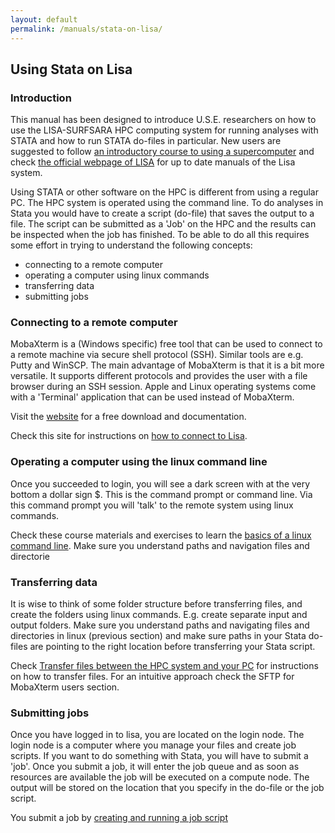 ```yaml
---
layout: default
permalink: /manuals/stata-on-lisa/
---
```


## Using Stata on Lisa

### Introduction
This manual has been designed to introduce U.S.E. researchers on how to use the LISA-SURFSARA HPC computing system for running analyses with STATA and how to run STATA do-files in particular. New users are suggested to follow [an introductory course to using a supercomputer](https://www.surf.nl/en/agenda/research-and-ict) and check [the official webpage of LISA](https://servicedesk.surfsara.nl/wiki/display/WIKI/Lisa) for up to date manuals of the Lisa system.

Using STATA or other software on the HPC is different from using a regular PC. The HPC system is operated using the command line. To do analyses in Stata you would have to create a script (do-file) that saves the output to a file. The script can be submitted as a 'Job' on the HPC and the results can be inspected when the job has finished. To be able to do all this requires some effort in trying to understand the following concepts:
- connecting to a remote computer
- operating a computer using linux commands
- transferring data
- submitting jobs

### Connecting to a remote computer

MobaXterm is a (Windows specific) free tool that can be used to connect to a remote machine via secure shell protocol (SSH). Similar tools are e.g. Putty and WinSCP. The main advantage of MobaXterm is that it is a bit more versatile. It supports different protocols and provides the user with a file browser during an SSH session.
Apple and Linux operating systems come with a 'Terminal' application that can be used instead of MobaXterm.

Visit the [website](https://mobaxterm.mobatek.net/) for a free download and documentation.

Check this site for instructions on [how to connect to Lisa](https://servicedesk.surfsara.nl/wiki/pages/viewpage.action?pageId=30660216).

### Operating a computer using the linux command line
Once you succeeded to login, you will see a dark screen with at the very bottom a dollar sign $. This is the command prompt or command line. Via this command prompt you will 'talk' to the remote system using linux commands. 

Check these course materials and exercises to learn the [basics of a linux command line](https://swcarpentry.github.io/shell-novice/).
Make sure you understand paths and navigation files and directorie

### Transferring data
It is wise to think of some folder structure before transferring files, and create the folders using linux commands. E.g. create separate input and output folders. 
Make sure you understand paths and navigating files and directories in linux (previous section) and make sure paths in your Stata do-files are pointing to the right location before transferring your Stata script.

Check [Transfer files between the HPC system and your PC](https://servicedesk.surfsara.nl/wiki/pages/viewpage.action?pageId=30660216) for instructions on how to transfer files. For an intuitive approach check the SFTP for MobaXterm users section.

### Submitting jobs
Once you have logged in to lisa, you are located on the login node. The login node is a computer where you manage your files and create job scripts. If you want to do something with Stata, you will have to submit a 'job'. Once you submit a job, it will enter the job queue and as soon as resources are available the job will be executed on a compute node. The output will be stored on the location that you specify in the do-file or the job script.

You submit a job by [creating and running a job script](https://servicedesk.surfsara.nl/wiki/display/WIKI/Creating+and+running+jobs)



